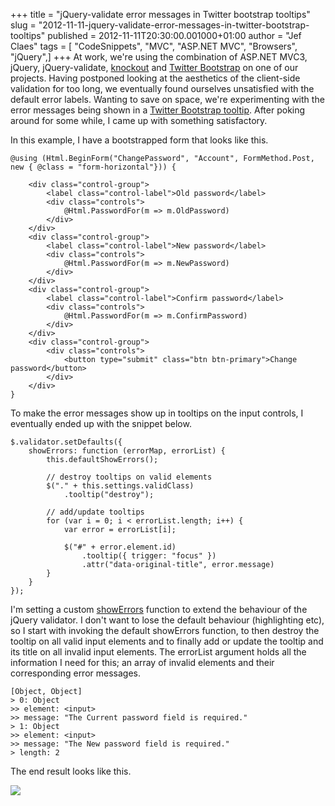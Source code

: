 +++
title = "jQuery-validate error messages in Twitter bootstrap tooltips"
slug = "2012-11-11-jquery-validate-error-messages-in-twitter-bootstrap-tooltips"
published = 2012-11-11T20:30:00.001000+01:00
author = "Jef Claes"
tags = [ "CodeSnippets", "MVC", "ASP.NET MVC", "Browsers", "jQuery",]
+++
At work, we're using the combination of ASP.NET MVC3, jQuery,
jQuery-validate, [knockout](http://knockoutjs.com/) and [Twitter
Bootstrap](http://twitter.github.com/bootstrap/) on one of our projects.
Having postponed looking at the aesthetics of the client-side validation
for too long, we eventually found ourselves unsatisfied with the default
error labels. Wanting to save on space, we're experimenting with the
error messages being shown in a [Twitter Bootstrap
tooltip](http://twitter.github.com/bootstrap/javascript.html#tooltips).
After poking around for some while, I came up with something
satisfactory.  
  
In this example, I have a bootstrapped form that looks like this.

    @using (Html.BeginForm("ChangePassword", "Account", FormMethod.Post, new { @class = "form-horizontal"})) {

        <div class="control-group">
            <label class="control-label">Old password</label>
            <div class="controls">
                @Html.PasswordFor(m => m.OldPassword)                            
            </div>       
        </div>
        <div class="control-group">
            <label class="control-label">New password</label>
            <div class="controls">
                @Html.PasswordFor(m => m.NewPassword)                
            </div>
        </div>
        <div class="control-group">
            <label class="control-label">Confirm password</label>
            <div class="controls">
                @Html.PasswordFor(m => m.ConfirmPassword)                
            </div>                            
        </div>  
        <div class="control-group">
            <div class="controls">
                <button type="submit" class="btn btn-primary">Change password</button>
            </div>
        </div>
    }

To make the error messages show up in tooltips on the input controls, I
eventually ended up with the snippet below.

    $.validator.setDefaults({
        showErrors: function (errorMap, errorList) {
            this.defaultShowErrors();                            

            // destroy tooltips on valid elements                              
            $("." + this.settings.validClass)                    
                .tooltip("destroy");            

            // add/update tooltips 
            for (var i = 0; i < errorList.length; i++) {
                var error = errorList[i];
                             
                $("#" + error.element.id)
                    .tooltip({ trigger: "focus" })
                    .attr("data-original-title", error.message)                
            }
        }
    });

I'm setting a custom
[showErrors](http://docs.jquery.com/Plugins/Validation/Validator/showErrors)
function to extend the behaviour of the jQuery validator. I don't want
to lose the default behaviour (highlighting etc), so I start with
invoking the default showErrors function, to then destroy the tooltip on
all valid input elements and to finally add or update the tooltip and
its title on all invalid input elements. The errorList argument holds
all the information I need for this; an array of invalid elements and
their corresponding error messages.

    [Object, Object]
    > 0: Object
    >> element: <input>
    >> message: "The Current password field is required."
    > 1: Object
    >> element: <input>
    >> message: "The New password field is required."
    > length: 2

The end result looks like this.  
  

[![](../images/thumbnails/2012-11-11-jquery-validate-error-messages-in-twitter-bootstrap-tooltips-ChangePasswordValidation.png)](../images/2012-11-11-jquery-validate-error-messages-in-twitter-bootstrap-tooltips-ChangePasswordValidation.png)
